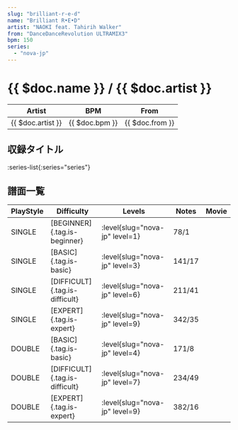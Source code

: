 ```yaml
---
slug: "brilliant-r-e-d"
name: "Brilliant R•E•D"
artist: "NAOKI feat. Tahirih Walker"
from: "DanceDanceRevolution ULTRAMIX3"
bpm: 150
series:
  - "nova-jp"
---
```


# {{ $doc.name }} / {{ $doc.artist }}

|Artist|BPM|From|
|------|---|----|
|{{ $doc.artist }}|{{ $doc.bpm }}|{{ $doc.from }}|

## 収録タイトル

:series-list{:series="series"}

## 譜面一覧

|PlayStyle|Difficulty|Levels|Notes|Movie|
|---------|----------|------|-----|-----|
|SINGLE|[BEGINNER]{.tag.is-beginner}|:level{slug="nova-jp" level=1}|78/1||
|SINGLE|[BASIC]{.tag.is-basic}|:level{slug="nova-jp" level=3}|141/17||
|SINGLE|[DIFFICULT]{.tag.is-difficult}|:level{slug="nova-jp" level=6}|211/41||
|SINGLE|[EXPERT]{.tag.is-expert}|:level{slug="nova-jp" level=9}|342/35||
|DOUBLE|[BASIC]{.tag.is-basic}|:level{slug="nova-jp" level=4}|171/8||
|DOUBLE|[DIFFICULT]{.tag.is-difficult}|:level{slug="nova-jp" level=7}|234/49||
|DOUBLE|[EXPERT]{.tag.is-expert}|:level{slug="nova-jp" level=9}|382/16||

